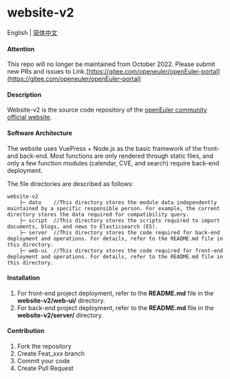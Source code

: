# website-v2
English | [简体中文](./README.md)

#### Attention
This repo will no longer be maintained from October 2022. Please submit new PRs and issues to Link.[https://gitee.com/openeuler/openEuler-portal](https://gitee.com/openeuler/openEuler-portal)

#### Description
Website-v2 is the source code repository of the [openEuler community official website](https://openeuler.org/en/).
#### Software Architecture
The website uses VuePress + Node.js as the basic framework of the front- and back-end. Most functions are only rendered through static files, and only a few function modules (calendar, CVE, and search) require back-end deployment.

The file directories are described as follows:

```
website-v2
    ├─ data    //This directory stores the module data independently maintained by a specific responsible person. For example, the current directory stores the data required for compatibility query.
    ├─ script  //This directory stores the scripts required to import documents, blogs, and news to Elasticsearch (ES).
    ├─ server  //This directory stores the code required for back-end deployment and operations. For details, refer to the README.md file in this directory.
    ├─ web-ui  //This directory stores the code required for front-end deployment and operations. For details, refer to the README.md file in this directory.
```

#### Installation

1. For front-end project deployment, refer to the  **README.md**  file in the  **website-v2/web-ui/**  directory.
2. For back-end project deployment, refer to the  **README.md**  file in the  **website-v2/server/**  directory.

#### Contribution

1.  Fork the repository
2.  Create Feat_xxx branch
3.  Commit your code
4.  Create Pull Request

